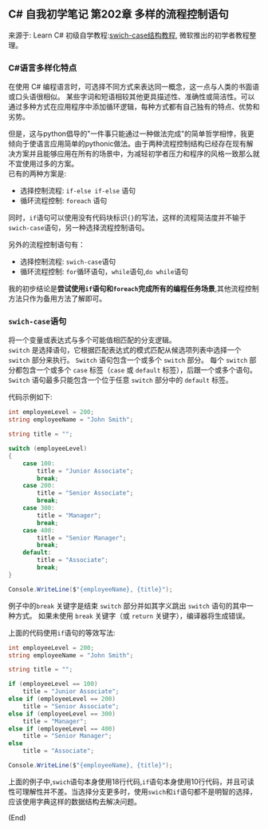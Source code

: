 ## C# 自我初学笔记 第202章  多样的流程控制语句

来源于: Learn C# 初级自学教程:[swich-case结构教程](https://learn.microsoft.com/zh-cn/training/modules/csharp-switch-case/),
微软推出的初学者教程整理。

### C#语言多样化特点

在使用 C# 编程语言时，可选择不同方式来表达同一概念，这一点与人类的书面语或口头语很相似。 某些字词和短语相较其他更具描述性、准确性或简洁性。可以通过多种方式在应用程序中添加循环逻辑，每种方式都有自己独有的特点、优势和劣势。

但是，这与python倡导的"一件事只能通过一种做法完成"的简单哲学相悖，我更倾向于使语言应用简单的pythonic做法。由于两种流程控制结构已经存在现有解决方案并且能够应用在所有的场景中，为减轻初学者压力和程序的风格一致那么就不宜使用过多的方案。  
已有的两种方案是:

- 选择控制流程: `if-else if-else` 语句  
- 循环流程控制: `foreach` 语句  

同时，`if`语句可以使用没有代码块标识`{}`的写法，这样的流程简洁度并不输于`swich-case`语句，另一种选择流程控制语句。

另外的流程控制语句有：

- 选择控制流程: `swich-case`语句
- 循环流程控制: `for`循环语句，`while`语句,`do while`语句

我的初步结论是**尝试使用`if`语句和`foreach`完成所有的编程任务场景**,其他流程控制方法只作为备用方法了解即可。

### `swich-case`语句

将一个变量或表达式与多个可能值相匹配的分支逻辑。  
`switch` 是选择语句，它根据匹配表达式的模式匹配从候选项列表中选择一个 `switch` 部分来执行。 `Switch` 语句包含一个或多个 `switch` 部分。 每个 `switch` 部分都包含一个或多个 `case` 标签（`case` 或 `default` 标签），后跟一个或多个语句。`Switch` 语句最多只能包含一个位于任意 `switch` 部分中的 `default` 标签。

代码示例如下:
```c#
int employeeLevel = 200;
string employeeName = "John Smith";

string title = "";

switch (employeeLevel)
{
    case 100:
        title = "Junior Associate";
        break;
    case 200:
        title = "Senior Associate";
        break;
    case 300:
        title = "Manager";
        break;
    case 400:
        title = "Senior Manager";
        break;
    default:
        title = "Associate";
        break;
}

Console.WriteLine($"{employeeName}, {title}");
```
例子中的`break` 关键字是结束 `switch` 部分并如其字义跳出 `switch` 语句的其中一种方式。 如果未使用 `break` 关键字（或 `return` 关键字），编译器将生成错误。


上面的代码使用`if`语句的等效写法:

```c#
int employeeLevel = 200;
string employeeName = "John Smith";

string title = "";

if (employeeLevel == 100)
    title = "Junior Associate";
else if (employeeLevel == 200)
    title = "Senior Associate";
else if (employeeLevel == 300)
    title = "Manager";
else if (employeeLevel == 400)
    title = "Senior Manager";
else
    title = "Associate";

Console.WriteLine($"{employeeName}, {title}");
```
上面的例子中,`swich`语句本身使用18行代码,`if`语句本身使用10行代码，并且可读性可理解性并不差。当选择分支更多时，使用`swich`和`if`语句都不是明智的选择，应该使用字典这样的数据结构去解决问题。


(End)

